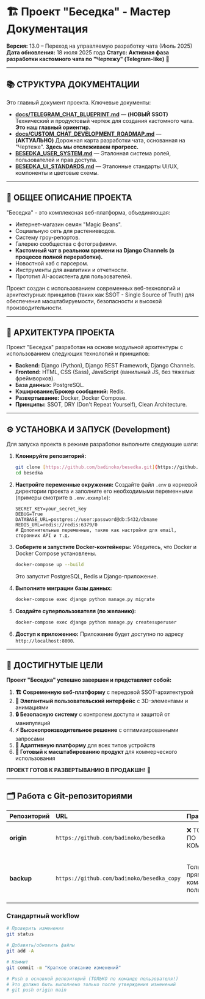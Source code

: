 # 🏗️ Проект "Беседка" - Мастер Документация

**Версия:** 13.0 – Переход на управляемую разработку чата (Июль 2025)
**Дата обновления:** 18 июля 2025 года
**Статус:** **Активная фаза разработки кастомного чата по "Чертежу" (Telegram-like)** 💬

---

## 📚 СТРУКТУРА ДОКУМЕНТАЦИИ

Это главный документ проекта. Ключевые документы:

- **[docs/TELEGRAM_CHAT_BLUEPRINT.md](docs/TELEGRAM_CHAT_BLUEPRINT.md)** — **(НОВЫЙ SSOT)** Технический и продуктовый чертеж для создания кастомного чата. **Это наш главный ориентир.**
- **[docs/CUSTOM_CHAT_DEVELOPMENT_ROADMAP.md](docs/CUSTOM_CHAT_DEVELOPMENT_ROADMAP.md)** — **(АКТУАЛЬНО)** Дорожная карта разработки чата, основанная на "Чертеже". **Здесь мы отслеживаем прогресс.**
- **[BESEDKA_USER_SYSTEM.md](BESEDKA_USER_SYSTEM.md)** — Эталонная система ролей, пользователей и прав доступа.
- **[BESEDKA_UI_STANDARDS.md](BESEDKA_UI_STANDARDS.md)** — Эталонные стандарты UI/UX, компоненты и цветовые схемы.

---

## 🌟 ОБЩЕЕ ОПИСАНИЕ ПРОЕКТА

"Беседка" - это комплексная веб-платформа, объединяющая:
- Интернет-магазин семян "Magic Beans".
- Социальную сеть для растениеводов.
- Систему гроу-репортов.
- Галерею сообщества с фотографиями.
- **Кастомный чат в реальном времени на Django Channels (в процессе полной переработки).**
- Новостной хаб с парсером.
- Инструменты для аналитики и отчетности.
- Прототип AI-ассистента для пользователей.

Проект создан с использованием современных веб-технологий и архитектурных принципов (таких как SSOT - Single Source of Truth) для обеспечения масштабируемости, безопасности и высокой производительности.

---

## 🚀 АРХИТЕКТУРА ПРОЕКТА

Проект "Беседка" разработан на основе модульной архитектуры с использованием следующих технологий и принципов:

- **Backend:** Django (Python), Django REST Framework, Django Channels.
- **Frontend:** HTML, CSS (Sass), JavaScript (ванильный JS, без тяжелых фреймворков).
- **База данных:** PostgreSQL.
- **Кэширование/Брокер сообщений:** Redis.
- **Развертывание:** Docker, Docker Compose.
- **Принципы:** SSOT, DRY (Don't Repeat Yourself), Clean Architecture.

---

## ⚙️ УСТАНОВКА И ЗАПУСК (Development)

Для запуска проекта в режиме разработки выполните следующие шаги:

1.  **Клонируйте репозиторий:**
    ```bash
    git clone [https://github.com/badinoko/besedka.git](https://github.com/badinoko/besedka.git)
    cd besedka
    ```

2.  **Настройте переменные окружения:**
    Создайте файл `.env` в корневой директории проекта и заполните его необходимыми переменными (примеры смотрите в `.env.example`):
    ```
    SECRET_KEY=your_secret_key
    DEBUG=True
    DATABASE_URL=postgres://user:password@db:5432/dbname
    REDIS_URL=redis://redis:6379/0
    # Дополнительные переменные, такие как настройки для email, сторонних API и т.д.
    ```

3.  **Соберите и запустите Docker-контейнеры:**
    Убедитесь, что Docker и Docker Compose установлены.
    ```bash
    docker-compose up --build
    ```
    Это запустит PostgreSQL, Redis и Django-приложение.

4.  **Выполните миграции базы данных:**
    ```bash
    docker-compose exec django python manage.py migrate
    ```

5.  **Создайте суперпользователя (по желанию):**
    ```bash
    docker-compose exec django python manage.py createsuperuser
    ```

6.  **Доступ к приложению:**
    Приложение будет доступно по адресу `http://localhost:8000`.

---

## 🎯 ДОСТИГНУТЫЕ ЦЕЛИ

**Проект "Беседка" успешно завершен и представляет собой:**

1.  **🏗️ Современную веб-платформу** с передовой SSOT-архитектурой
2.  **💎 Элегантный пользовательский интерфейс** с 3D-элементами и анимациями
3.  **🔒 Безопасную систему** с контролем доступа и защитой от манипуляций
4.  **⚡ Высокопроизводительное решение** с оптимизированными запросами
5.  **📱 Адаптивную платформу** для всех типов устройств
6.  **🚀 Готовый к масштабированию продукт** для коммерческого использования

**ПРОЕКТ ГОТОВ К РАЗВЕРТЫВАНИЮ В ПРОДАКШН!** 🎉

---

## 🗂️ Работа с Git-репозиториями

| Репозиторий | URL | Права push | Назначение |
| :---------- | :-- | :--------- | :--------- |
| **origin** | `https://github.com/badinoko/besedka` | ❌ ТОЛЬКО ПО КОМАНДЕ | Основной рабочий репозиторий проекта |
| **backup** | `https://github.com/badinoko/besedka_copy` | Только по прямой команде пользователя | Резервная копия, защищённая от случайных изменений |

### Стандартный workflow

```bash
# Проверить изменения
git status

# Добавить/обновить файлы
git add -A

# Коммит
git commit -m "Краткое описание изменений"

# Push в основной репозиторий (ТОЛЬКО по команде пользователя!)
# Это должно быть выполнено только после утверждения изменений
# git push origin main
```
